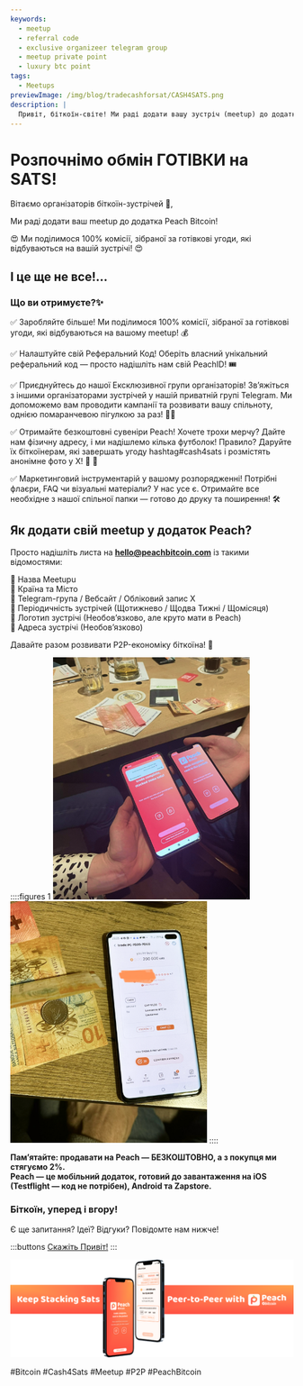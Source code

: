 ```yaml
---
keywords:
  - meetup
  - referral code
  - exclusive organizeer telegram group
  - meetup private point
  - luxury btc point
tags:
  - Meetups
previewImage: /img/blog/tradecashforsat/CASH4SATS.png
description: |
  Привіт, біткоїн-світе! Ми раді додати вашу зустріч (meetup) до додатка Peach Bitcoin!
---
```


# Розпочнімо обмін ГОТІВКИ на SATS!

Вітаємо організаторів біткоїн-зустрічей 👋,

Ми раді додати ваш meetup до додатка Peach Bitcoin!

😍 Ми поділимося 100% комісії, зібраної за готівкові угоди, які відбуваються на вашій зустрічі! 😍

## І це ще не все!...

### Що ви отримуєте?✨

✅ Заробляйте більше! Ми поділимося 100% комісії, зібраної за готівкові угоди, які відбуваються на вашому meetup! 💰

✅ Налаштуйте свій Реферальний Код! Оберіть власний унікальний реферальний код — просто надішліть нам свій PeachID! 🎟️

✅ Приєднуйтесь до нашої Ексклюзивної групи організаторів! Зв’яжіться з іншими організаторами зустрічей у нашій приватній групі Telegram. Ми допоможемо вам проводити кампанії та розвивати вашу спільноту, однією помаранчевою пігулкою за раз! 🍊💊

✅ Отримайте безкоштовні сувеніри Peach! Хочете трохи мерчу? Дайте нам фізичну адресу, і ми надішлемо кілька футболок! Правило? Даруйте їх біткоїнерам, які завершать угоду hashtag#cash4sats і розмістять анонімне фото у X! 📸 🧡

✅ Маркетинговий інструментарій у вашому розпорядженні! Потрібні флаєри, FAQ чи візуальні матеріали? У нас усе є. Отримайте все необхідне з нашої спільної папки — готово до друку та поширення! 🛠️

## Як додати свій meetup у додаток Peach?

Просто надішліть листа на **hello@peachbitcoin.com** із такими відомостями:

🔶 Назва Meetupu  
🔶 Країна та Місто  
🔶 Telegram-група / Вебсайт / Обліковий запис X  
🔶 Періодичність зустрічей (Щотижнево / Щодва Тижні / Щомісяця)  
🔶 Логотип зустрічі (Необов’язково, але круто мати в Peach)  
🔶 Адреса зустрічі (Необов’язково)

Давайте разом розвивати P2P-економіку біткоїна! 🚀

::::figures 1
<img src="/img/blog/tradecashforsat/img1.png" alt="exchange sat with money in a meetup point" style="width: 80%; max-width: 350px;">
<img src="/img/blog/tradecashforsat/img2.png" alt="complete trade sat with money in a meetup" style="width: 80%; max-width: 350px;">
::::

**Пам’ятайте: продавати на Peach — БЕЗКОШТОВНО, а з покупця ми стягуємо 2%.**  
**Peach — це мобільний додаток, готовий до завантаження на iOS (Testflight — код не потрібен), Android та Zapstore.**

### Біткоїн, уперед і вгору!

Є ще запитання? Ідеї? Відгуки? Повідомте нам нижче!

:::buttons
[Скажіть Привіт!](mailto:hello@peachbitcoin.com)
:::

![Say Hi!](/img/blog/tradecashforsat/img3.png)

#Bitcoin #Cash4Sats #Meetup #P2P #PeachBitcoin

